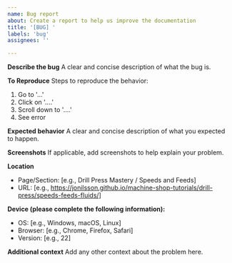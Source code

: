 ```yaml
---
name: Bug report
about: Create a report to help us improve the documentation
title: '[BUG] '
labels: 'bug'
assignees: ''

---
```


**Describe the bug**
A clear and concise description of what the bug is.

**To Reproduce**
Steps to reproduce the behavior:
1. Go to '...'
2. Click on '....'
3. Scroll down to '....'
4. See error

**Expected behavior**
A clear and concise description of what you expected to happen.

**Screenshots**
If applicable, add screenshots to help explain your problem.

**Location**
- Page/Section: [e.g., Drill Press Mastery / Speeds and Feeds]
- URL: [e.g., https://jonilsson.github.io/machine-shop-tutorials/drill-press/speeds-feeds-fluids/]

**Device (please complete the following information):**
 - OS: [e.g., Windows, macOS, Linux]
 - Browser: [e.g., Chrome, Firefox, Safari]
 - Version: [e.g., 22]

**Additional context**
Add any other context about the problem here.
